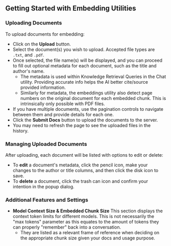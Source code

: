 ## Getting Started with Embedding Utilities

### Uploading Documents
To upload documents for embedding:
- Click on the **Upload** button.
- Select the document(s) you wish to upload. Accepted file types are `.txt`, and `.pdf`.
- Once selected, the file name(s) will be displayed, and you can proceed to fill out optional metadata for each document, such as the title and author's name.
    - The metadata is used within Knowledge Retrieval Queries in the Chat utility. Providing accurate info helps the AI better cite/source provided information.
    - Similarly for metadata, the embeddings utility also detect page numbers on the original document for each embedded chunk. This is intrinsically only possible with PDF files.
- If you have multiple documents, use the pagination controls to navigate between them and provide details for each one.
- Click the **Submit Docs** button to upload the documents to the server.
- You may need to refresh the page to see the uploaded files in the history.

### Managing Uploaded Documents
After uploading, each document will be listed with options to edit or delete:
- To **edit** a document's metadata, click the pencil icon, make your changes to the author or title columns, and then click the disk icon to save.
- To **delete** a document, click the trash can icon and confirm your intention in the popup dialog.


### Additional Features and Settings
- **Model Context Size & Embedded Chunk Size** This section displays the context token limits for different models. This is not necessarily the "max tokens" parameter as this equates to the amount of tokens they can properly "remember" back into a conversation. 
  - They are listed as a relevant frame of reference when deciding on the appropriate chunk size given your docs and usage purpose.
